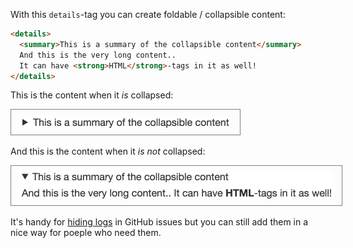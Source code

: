---
---

With this `details`-tag you can create foldable / collapsible content:

```html
<details>
  <summary>This is a summary of the collapsible content</summary>
  And this is the very long content..
  It can have <strong>HTML</strong>-tags in it as well!
</details>
```

This is the content when it *is* collapsed:

<img style="border: 1px solid gray; padding: 10px 15px;" src="/images/posts/collapsed.png" width="336px">

And this is the content when it *is not* collapsed:

<img style="border: 1px solid gray; padding: 10px 15px;" src="/images/posts/not-collapsed.png" width="499px">

It's handy for [hiding logs](https://twitter.com/ericclemmons/status/749223563790471169) in GitHub issues but you can still add them in a nice way for poeple who need them.
